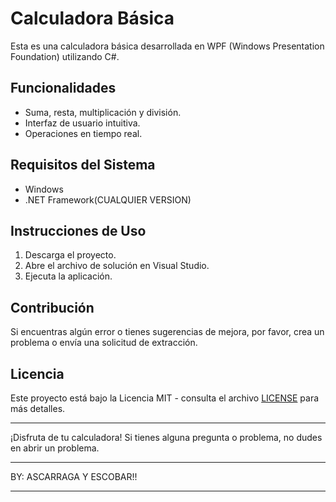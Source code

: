 # Calculadora Básica

Esta es una calculadora básica desarrollada en WPF (Windows Presentation Foundation) utilizando C#.

## Funcionalidades

- Suma, resta, multiplicación y división.
- Interfaz de usuario intuitiva.
- Operaciones en tiempo real.

## Requisitos del Sistema

- Windows
- .NET Framework(CUALQUIER VERSION)

## Instrucciones de Uso

1. Descarga el proyecto.
2. Abre el archivo de solución en Visual Studio.
3. Ejecuta la aplicación.

## Contribución

Si encuentras algún error o tienes sugerencias de mejora, por favor, crea un problema o envía una solicitud de extracción.

## Licencia

Este proyecto está bajo la Licencia MIT - consulta el archivo [LICENSE](LICENSE) para más detalles.

---

¡Disfruta de tu calculadora! Si tienes alguna pregunta o problema, no dudes en abrir un problema.


____________________________
BY: ASCARRAGA Y ESCOBAR!!
_____________________________
